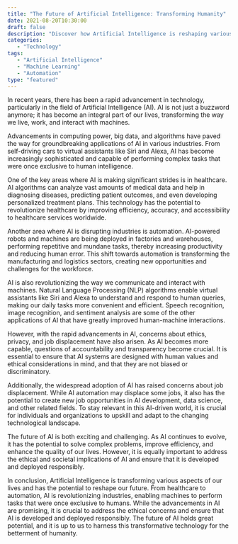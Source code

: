 ```yaml
--- 
title: "The Future of Artificial Intelligence: Transforming Humanity" 
date: 2021-08-20T10:30:00 
draft: false 
description: "Discover how Artificial Intelligence is reshaping various aspects of our lives and what the future holds for this transformative technology." 
categories: 
   - "Technology" 
tags: 
   - "Artificial Intelligence" 
   - "Machine Learning" 
   - "Automation" 
type: "featured" 
--- 
```


In recent years, there has been a rapid advancement in technology, particularly in the field of Artificial Intelligence (AI). AI is not just a buzzword anymore; it has become an integral part of our lives, transforming the way we live, work, and interact with machines.

Advancements in computing power, big data, and algorithms have paved the way for groundbreaking applications of AI in various industries. From self-driving cars to virtual assistants like Siri and Alexa, AI has become increasingly sophisticated and capable of performing complex tasks that were once exclusive to human intelligence.

One of the key areas where AI is making significant strides is in healthcare. AI algorithms can analyze vast amounts of medical data and help in diagnosing diseases, predicting patient outcomes, and even developing personalized treatment plans. This technology has the potential to revolutionize healthcare by improving efficiency, accuracy, and accessibility to healthcare services worldwide.

Another area where AI is disrupting industries is automation. AI-powered robots and machines are being deployed in factories and warehouses, performing repetitive and mundane tasks, thereby increasing productivity and reducing human error. This shift towards automation is transforming the manufacturing and logistics sectors, creating new opportunities and challenges for the workforce.

AI is also revolutionizing the way we communicate and interact with machines. Natural Language Processing (NLP) algorithms enable virtual assistants like Siri and Alexa to understand and respond to human queries, making our daily tasks more convenient and efficient. Speech recognition, image recognition, and sentiment analysis are some of the other applications of AI that have greatly improved human-machine interactions.

However, with the rapid advancements in AI, concerns about ethics, privacy, and job displacement have also arisen. As AI becomes more capable, questions of accountability and transparency become crucial. It is essential to ensure that AI systems are designed with human values and ethical considerations in mind, and that they are not biased or discriminatory.

Additionally, the widespread adoption of AI has raised concerns about job displacement. While AI automation may displace some jobs, it also has the potential to create new job opportunities in AI development, data science, and other related fields. To stay relevant in this AI-driven world, it is crucial for individuals and organizations to upskill and adapt to the changing technological landscape.

The future of AI is both exciting and challenging. As AI continues to evolve, it has the potential to solve complex problems, improve efficiency, and enhance the quality of our lives. However, it is equally important to address the ethical and societal implications of AI and ensure that it is developed and deployed responsibly.

In conclusion, Artificial Intelligence is transforming various aspects of our lives and has the potential to reshape our future. From healthcare to automation, AI is revolutionizing industries, enabling machines to perform tasks that were once exclusive to humans. While the advancements in AI are promising, it is crucial to address the ethical concerns and ensure that AI is developed and deployed responsibly. The future of AI holds great potential, and it is up to us to harness this transformative technology for the betterment of humanity.
